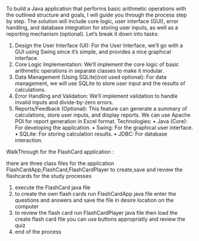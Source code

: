 To build a Java application that performs basic arithmetic operations with the outlined structure and goals, I will guide you through the process step by step. The solution will include core logic, user interface (GUI), error handling, and database integration for storing user inputs, as well as a reporting mechanism (optional). Let’s break it down into tasks:
1. Design the User Interface (UI):
   For the User Interface, we’ll go with a GUI using Swing since it’s simple, and provides a nice graphical interface.
2. Core Logic Implementation:
         We’ll implement the core logic of basic arithmetic operations in separate classes to make it modular.
3. Data Management (Using SQLite)(not used optional):
            For data management, we will use SQLite to store user input and the results of calculations.
4. Error Handling and Validation:
           We’ll implement validation to handle invalid inputs and divide-by-zero errors.
5. Reports/Feedback (Optional):
         This feature can generate a summary of calculations, store user inputs, and display reports. We can use Apache POI for report generation in Excel format.
Technologies:
•	Java (Core): For developing the application.
•	Swing: For the graphical user interface.
•	SQLite: For storing calculation results.
•	JDBC: For database interaction.




WalkThrough for the FlashCard application :

there are three class files for the application FlashCardApp,FlashCard,FlashCardPlayer to create,save and review the flashcards for the study processes 
1. execute the FlashCard java file
2. to create the own flash cards run FlashCardApp java file enter the questions and answers and save the file in desire location on the computer
3. to review the flash card run FlashCardPlayer java file then load the create flash card file you can use buttons appropriatly and review the quiz
4. end of the process 
